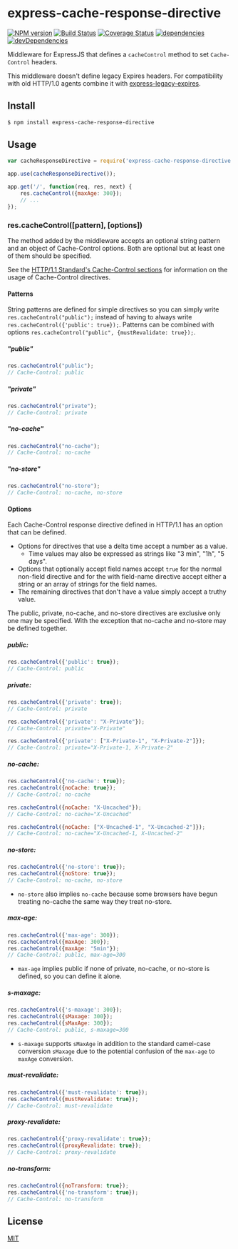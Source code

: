# express-cache-response-directive

  [![NPM version](https://badge.fury.io/js/express-cache-response-directive.svg)](http://badge.fury.io/js/express-cache-response-directive)
  [![Build Status](https://travis-ci.org/dantman/express-cache-response-directive.svg?branch=develop)](https://travis-ci.org/dantman/express-cache-response-directive)
  [![Coverage Status](https://coveralls.io/repos/dantman/express-cache-response-directive/badge.png?branch=develop)](https://coveralls.io/r/dantman/express-cache-response-directive?branch=develop)
  [![dependencies](https://david-dm.org/dantman/express-cache-response-directive/status.svg)](https://david-dm.org/dantman/express-cache-response-directive)
  [![devDependencies](https://david-dm.org/dantman/express-cache-response-directive/dev-status.svg)](https://david-dm.org/dantman/express-cache-response-directive#info=devDependencies)

Middleware for ExpressJS that defines a `cacheControl` method to set `Cache-Control` headers.

This middleware doesn't define legacy Expires headers. For compatibility with old HTTP/1.0 agents combine it with [express-legacy-expires](https://github.com/dantman/express-legacy-expires).

## Install

```bash
$ npm install express-cache-response-directive
```

## Usage

```js
var cacheResponseDirective = require('express-cache-response-directive');
```

```js
app.use(cacheResponseDirective());
```

```js
app.get('/', function(req, res, next) {
	res.cacheControl({maxAge: 300});
	// ...
});
```

### res.cacheControl([pattern], [options])

The method added by the middleware accepts an optional string pattern and an object of Cache-Control options. Both are optional but at least one of them should be specified.

See the [HTTP/1.1 Standard's Cache-Control sections](http://www.w3.org/Protocols/rfc2616/rfc2616-sec14.html#sec14.9) for information on the usage of Cache-Control directives.

#### Patterns

String patterns are defined for simple directives so you can simply write `res.cacheControl("public");` instead of having to always write `res.cacheControl({'public': true});`. Patterns can be combined with options `res.cacheControl("public", {mustRevalidate: true});`.

##### "public"

```js
res.cacheControl("public");
// Cache-Control: public
```

##### "private"

```js
res.cacheControl("private");
// Cache-Control: private
```

##### "no-cache"

```js
res.cacheControl("no-cache");
// Cache-Control: no-cache
```

##### "no-store"

```js
res.cacheControl("no-store");
// Cache-Control: no-cache, no-store
```

#### Options

Each Cache-Control response directive defined in HTTP/1.1 has an option that can be defined.
  - Options for directives that use a delta time accept a number as a value.
    - Time values may also be expressed as strings like "3 min", "1h", "5 days".
  - Options that optionally accept field names accept `true` for the normal non-field directive and for the with field-name directive accept either a string or an array of strings for the field names.
  - The remaining directives that don't have a value simply accept a truthy value.

The public, private, no-cache, and no-store directives are exclusive only one may be specified. With the exception that no-cache and no-store may be defined together.

##### public:

```js
res.cacheControl({'public': true});
// Cache-Control: public
```

##### private:

```js
res.cacheControl({'private': true});
// Cache-Control: private
```

```js
res.cacheControl({'private': "X-Private"});
// Cache-Control: private="X-Private"
```

```js
res.cacheControl({'private': ["X-Private-1", "X-Private-2"]});
// Cache-Control: private="X-Private-1, X-Private-2"
```

##### no-cache:

```js
res.cacheControl({'no-cache': true});
res.cacheControl({noCache: true});
// Cache-Control: no-cache
```

```js
res.cacheControl({noCache: "X-Uncached"});
// Cache-Control: no-cache="X-Uncached"
```

```js
res.cacheControl({noCache: ["X-Uncached-1", "X-Uncached-2"]});
// Cache-Control: no-cache="X-Uncached-1, X-Uncached-2"
```

##### no-store:

```js
res.cacheControl({'no-store': true});
res.cacheControl({noStore: true});
// Cache-Control: no-cache, no-store
```

  - `no-store` also implies `no-cache` because some browsers have begun treating no-cache the same way they treat no-store.

##### max-age:

```js
res.cacheControl({'max-age': 300});
res.cacheControl({maxAge: 300});
res.cacheControl({maxAge: "5min"});
// Cache-Control: public, max-age=300
```

  - `max-age` implies public if none of private, no-cache, or no-store is defined, so you can define it alone.

##### s-maxage:

```js
res.cacheControl({'s-maxage': 300});
res.cacheControl({sMaxage: 300});
res.cacheControl({sMaxAge: 300});
// Cache-Control: public, s-maxage=300
```

  - `s-maxage` supports `sMaxAge` in addition to the standard camel-case conversion `sMaxage` due to the potential confusion of the `max-age` to `maxAge` conversion.

##### must-revalidate:

```js
res.cacheControl({'must-revalidate': true});
res.cacheControl({mustRevalidate: true});
// Cache-Control: must-revalidate
```

##### proxy-revalidate:

```js
res.cacheControl({'proxy-revalidate': true});
res.cacheControl({proxyRevalidate: true});
// Cache-Control: proxy-revalidate
```

##### no-transform:

```js
res.cacheControl({noTransform: true});
res.cacheControl({'no-transform': true});
// Cache-Control: no-transform
```

## License

[MIT](LICENSE)
